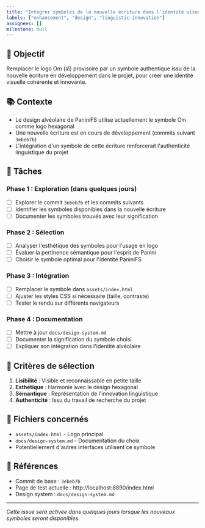 ```yaml
---
title: "Intégrer symboles de la nouvelle écriture dans l'identité visuelle PaniniFS"
labels: ["enhancement", "design", "linguistic-innovation"]
assignees: []
milestone: null
---
```


## 🎯 Objectif

Remplacer le logo Om (ॐ) provisoire par un symbole authentique issu de la nouvelle écriture en développement dans le projet, pour créer une identité visuelle cohérente et innovante.

## 📚 Contexte

- Le design alvéolaire de PaniniFS utilise actuellement le symbole Om comme logo hexagonal
- Une nouvelle écriture est en cours de développement (commits suivant `3ebeb7b`)
- L'intégration d'un symbole de cette écriture renforcerait l'authenticité linguistique du projet

## 🔄 Tâches

### Phase 1 : Exploration (dans quelques jours)
- [ ] Explorer le commit `3ebeb7b` et les commits suivants
- [ ] Identifier les symboles disponibles dans la nouvelle écriture
- [ ] Documenter les symboles trouvés avec leur signification

### Phase 2 : Sélection
- [ ] Analyser l'esthétique des symboles pour l'usage en logo
- [ ] Évaluer la pertinence sémantique pour l'esprit de Panini
- [ ] Choisir le symbole optimal pour l'identité PaniniFS

### Phase 3 : Intégration
- [ ] Remplacer le symbole dans `assets/index.html`
- [ ] Ajuster les styles CSS si nécessaire (taille, contraste)
- [ ] Tester le rendu sur différents navigateurs

### Phase 4 : Documentation
- [ ] Mettre à jour `docs/design-system.md`
- [ ] Documenter la signification du symbole choisi
- [ ] Expliquer son intégration dans l'identité alvéolaire

## 🎨 Critères de sélection

1. **Lisibilité** : Visible et reconnaissable en petite taille
2. **Esthétique** : Harmonie avec le design hexagonal
3. **Sémantique** : Représentation de l'innovation linguistique
4. **Authenticité** : Issu du travail de recherche du projet

## 📁 Fichiers concernés

- `assets/index.html` - Logo principal
- `docs/design-system.md` - Documentation du choix
- Potentiellement d'autres interfaces utilisent ce symbole

## 🔗 Références

- Commit de base : `3ebeb7b`
- Page de test actuelle : http://localhost:8890/index.html
- Design system : `docs/design-system.md`

---

*Cette issue sera activée dans quelques jours lorsque les nouveaux symboles seront disponibles.*
